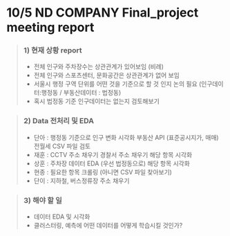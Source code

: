 # 10/5 ND COMPANY Final_project meeting report

> ### 1) 현재 상황 report
> - 전체 인구와 주차장수는 상관관계가 있어보임 (비례)
> - 전체 인구와 스포츠센터, 문화공간은 상관관계가 없어 보임
> - 서울시 행정 구역 단위를 어떤 것을 기준으로 할 것 인지 논의 필요 (인구데이터:행정동 / 부동산데이터 : 법정동)
> - 혹시 법정동 기준 인구데이터는 없는지 검토해보기
>


> ### 2) Data 전처리 및 EDA
> - 단아 : 행정동 기준으로 인구 변화 시각화
>          부동산 API (표준공시지가, 매매)
>          전월세 CSV 파일 검토
> - 재훈 : CCTV 주소 채우기
>          경찰서 주소 채우기
>          해당 항목 시각화
> - 상훈 : 주차장 데이터 EDA (우선 법정동으로)
>          해당 항목 시각화
> - 현종 : 필요한 항목 크롤링 (아니면 CSV 파일 찾아보기)
> - 단이 : 지하철, 버스정류장 주소 채우기


> ### 3) 해야 할 일
> - 데이터 EDA 및 시각화
> - 클러스터링, 예측에 어떤 데이터를 어떻게 학습시킬 것인가? 
